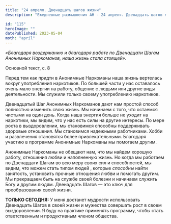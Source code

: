 ```yaml
---
title: "24 апреля. Двенадцать шагов жизни"
description: "Ежедневные размышления АН - 24 апреля. Двенадцать шагов жизни"

id: "115"
heroImage: ""
datePublished: 2023-05-04
moth: "april"
---
```


_«Благодаря воздержанию и благодаря работе по Двенадцати Шагам Анонимных
Наркоманов, наша жизнь стала стоящей»._

Основной текст, с. 8

Перед тем как придти в Анонимные Наркоманы наша жизнь вертелась вокруг
употребления наркотиков. По большей части у нас оставалось очень мало энергии
на работу, общение с людьми или другие виды деятельности. Мы служили только
своему употреблению наркотиков.

Двенадцатый Шаг Анонимных Наркоманов дают нам простой способ полностью
изменить свою жизнь. Мы начинаем с того, что остаемся чистыми на один день.
Когда наша энергия больше не уходит на наркотики, мы видим, что у нас есть
силы на другие интересы. По мере роста в выздоровлении, мы становимся способны
поддерживать здоровые отношения. Мы становимся надежными работниками. Хобби и
развлечения становятся более привлекательными. Благодаря участию в программе
Анонимные Наркоманы мы помогаем другим.

Анонимные Наркоманы не обещают нам, что мы найдем хорошую работу, отношения
любви и наполненную жизнь. Но когда мы работаем по Двенадцати Шагам во всю
меру своих сил и способностей, мы видим, что можем стать типом людей , которые
_способны_ найти занятость, установить прочные отношения любви и помогать
другим. Мы прекращаем быть на службе своей болезни и начинаем служить Богу и
другим людям. Двенадцать Шагов — это ключ для преобразования своей жизни.

**ТОЛЬКО СЕГОДНЯ:** У меня достанет мудрости использовать Двенадцать Шагов в
своей жизни и мужества совершать рост в своем выздоровлении. Я буду на
практике применять программу, чтобы стать ответственным и продуктивным членом
общества.
